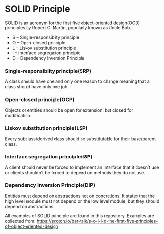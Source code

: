 # SOLID Principle

SOLID is an acronym for the first five object-oriented design(OOD) principles by Robert C. Martin, popularly known as Uncle Bob.

* S – Single-responsiblity principle
* O – Open-closed principle
* L – Liskov substitution principle
* I – Interface segregation principle
* D – Dependency Inversion Principle

### Single-responsiblity principle(SRP)

A class should have one and only one reason to change meaning that a class should have only one job. 


### Open-closed principle(OCP)

Objects or entities should be open for extension, but closed for modification.

### Liskov substitution principle(LSP)

Every subclass/derived class should be substitutable for their base/parent class.

### Interface segregation principle(ISP)

A client should never be forced to implement an interface that it doesn’t use or clients shouldn’t be forced to depend on methods they do not use.

### Dependency Inversion Principle(DIP)

Entities must depend on abstractions not on concretions. It states that the high level module must not depend on the low level module, but they should depend on abstractions.


All examples of SOLID principle are found in this repository. Examples are collected from: https://scotch.io/bar-talk/s-o-l-i-d-the-first-five-principles-of-object-oriented-design
